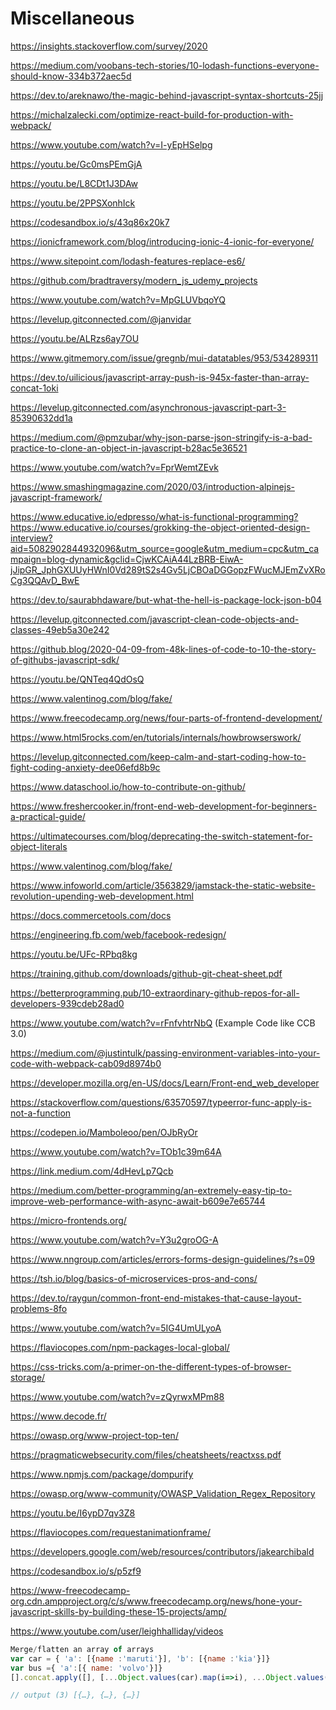 # Miscellaneous

https://insights.stackoverflow.com/survey/2020

https://medium.com/voobans-tech-stories/10-lodash-functions-everyone-should-know-334b372aec5d

https://dev.to/areknawo/the-magic-behind-javascript-syntax-shortcuts-25jj

https://michalzalecki.com/optimize-react-build-for-production-with-webpack/

https://www.youtube.com/watch?v=I-yEpHSelpg

https://youtu.be/Gc0msPEmGjA

https://youtu.be/L8CDt1J3DAw

https://youtu.be/2PPSXonhIck

https://codesandbox.io/s/43q86x20k7

https://ionicframework.com/blog/introducing-ionic-4-ionic-for-everyone/

https://www.sitepoint.com/lodash-features-replace-es6/

https://github.com/bradtraversy/modern_js_udemy_projects

https://www.youtube.com/watch?v=MpGLUVbqoYQ

https://levelup.gitconnected.com/@janvidar

https://youtu.be/ALRzs6ay7OU

https://www.gitmemory.com/issue/gregnb/mui-datatables/953/534289311

https://dev.to/uilicious/javascript-array-push-is-945x-faster-than-array-concat-1oki

https://levelup.gitconnected.com/asynchronous-javascript-part-3-85390632dd1a

https://medium.com/@pmzubar/why-json-parse-json-stringify-is-a-bad-practice-to-clone-an-object-in-javascript-b28ac5e36521

https://www.youtube.com/watch?v=FprWemtZEvk

https://www.smashingmagazine.com/2020/03/introduction-alpinejs-javascript-framework/

https://www.educative.io/edpresso/what-is-functional-programming?https://www.educative.io/courses/grokking-the-object-oriented-design-interview?aid=5082902844932096&utm_source=google&utm_medium=cpc&utm_campaign=blog-dynamic&gclid=CjwKCAiA44LzBRB-EiwA-jJipGR_JphGXUUyHWnI0Vd289tS2s4Gv5LjCBOaDGGopzFWucMJEmZvXRoCg3QQAvD_BwE

https://dev.to/saurabhdaware/but-what-the-hell-is-package-lock-json-b04

https://levelup.gitconnected.com/javascript-clean-code-objects-and-classes-49eb5a30e242

https://github.blog/2020-04-09-from-48k-lines-of-code-to-10-the-story-of-githubs-javascript-sdk/

https://youtu.be/QNTeq4QdOsQ

https://www.valentinog.com/blog/fake/

https://www.freecodecamp.org/news/four-parts-of-frontend-development/

https://www.html5rocks.com/en/tutorials/internals/howbrowserswork/

https://levelup.gitconnected.com/keep-calm-and-start-coding-how-to-fight-coding-anxiety-dee06efd8b9c

https://www.dataschool.io/how-to-contribute-on-github/

https://www.freshercooker.in/front-end-web-development-for-beginners-a-practical-guide/

https://ultimatecourses.com/blog/deprecating-the-switch-statement-for-object-literals

https://www.valentinog.com/blog/fake/

https://www.infoworld.com/article/3563829/jamstack-the-static-website-revolution-upending-web-development.html

https://docs.commercetools.com/docs

https://engineering.fb.com/web/facebook-redesign/

https://youtu.be/UFc-RPbq8kg

https://training.github.com/downloads/github-git-cheat-sheet.pdf

https://betterprogramming.pub/10-extraordinary-github-repos-for-all-developers-939cdeb28ad0

https://www.youtube.com/watch?v=rFnfvhtrNbQ (Example Code like CCB 3.0)

https://medium.com/@justintulk/passing-environment-variables-into-your-code-with-webpack-cab09d8974b0

https://developer.mozilla.org/en-US/docs/Learn/Front-end_web_developer

https://stackoverflow.com/questions/63570597/typeerror-func-apply-is-not-a-function

https://codepen.io/Mamboleoo/pen/OJbRyOr

https://www.youtube.com/watch?v=TOb1c39m64A

https://link.medium.com/4dHevLp7Qcb

https://medium.com/better-programming/an-extremely-easy-tip-to-improve-web-performance-with-async-await-b609e7e65744

https://micro-frontends.org/

https://www.youtube.com/watch?v=Y3u2groOG-A

https://www.nngroup.com/articles/errors-forms-design-guidelines/?s=09

https://tsh.io/blog/basics-of-microservices-pros-and-cons/

https://dev.to/raygun/common-front-end-mistakes-that-cause-layout-problems-8fo

https://www.youtube.com/watch?v=5IG4UmULyoA

https://flaviocopes.com/npm-packages-local-global/

https://css-tricks.com/a-primer-on-the-different-types-of-browser-storage/

https://www.youtube.com/watch?v=zQyrwxMPm88

https://www.decode.fr/

https://owasp.org/www-project-top-ten/

https://pragmaticwebsecurity.com/files/cheatsheets/reactxss.pdf

https://www.npmjs.com/package/dompurify

https://owasp.org/www-community/OWASP_Validation_Regex_Repository

https://youtu.be/I6ypD7qv3Z8

https://flaviocopes.com/requestanimationframe/

https://developers.google.com/web/resources/contributors/jakearchibald

https://codesandbox.io/s/p5zf9

https://www-freecodecamp-org.cdn.ampproject.org/c/s/www.freecodecamp.org/news/hone-your-javascript-skills-by-building-these-15-projects/amp/

https://www.youtube.com/user/leighhalliday/videos

```js
Merge/flatten an array of arrays
var car = { 'a': [{name :'maruti'}], 'b': [{name :'kia'}]}
var bus ={ 'a':[{ name: 'volvo'}]}
[].concat.apply([], [...Object.values(car).map(i=>i), ...Object.values(bus).map(i=>i)])

// output (3) [{…}, {…}, {…}]
```
